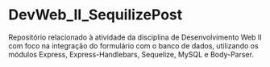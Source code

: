 # DevWeb_II_SequilizePost
Repositório relacionado à atividade da disciplina de Desenvolvimento Web II com foco na integração do formulário com o banco de dados, utilizando os módulos Express, Express-Handlebars, Sequelize, MySQL e Body-Parser.
